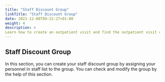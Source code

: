 ```yaml
---
title: "Staff Discount Group"
linkTitle: "Staff Discount Group"
date: 2021-12-08T09:22:27+01:00
weight: 4
description: >
Learn how to create an outpatient visit and find the outpatient visit created previously
---
```


## Staff Discount Group

In this section, you can create your staff discount group by assigning your personnel in staff list to the group. You can check and modify the group by the help of this section.
